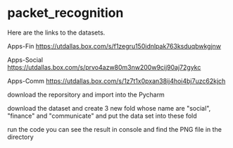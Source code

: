 # packet_recognition

Here are the links to the datasets.

Apps-Fin
https://utdallas.box.com/s/f1zegru150idnlpak763ksduqbwkgjnw

Apps-Social
https://utdallas.box.com/s/prvo4azw80m3nw200w9cij90aj72gykc

Apps-Comm
https://utdallas.box.com/s/1z7t1x0pxan38ij4hoi4bj7uzc62kjch

download the reporsitory and import into the Pycharm

download the dataset and create 3 new fold whose name are "social", "finance" and "communicate" and put the data set into these fold

run the code you can see the result in console and find the PNG file in the directory
